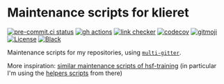 # Maintenance scripts for klieret

[![pre-commit.ci status](https://results.pre-commit.ci/badge/github/klieret/maintenance/main.svg)](https://results.pre-commit.ci/latest/github/klieret/maintenance/main)
[![gh actions](https://github.com/klieret/maintenance/actions/workflows/test.yaml/badge.svg)](https://github.com/klieret/maintenance/actions/workflows/test.yaml)
[![link checker](https://github.com/klieret/maintenance/actions/workflows/check-links.yaml/badge.svg)](https://github.com/klieret/maintenance/actions)
[![codecov](https://codecov.io/github/klieret/maintenance/branch/main/graph/badge.svg?token=6MQZ4LODE5)](https://codecov.io/github/klieret/maintenance)
[![gitmoji](https://img.shields.io/badge/gitmoji-%20😜%20😍-FFDD67.svg)](https://gitmoji.dev)
[![License](https://img.shields.io/github/license/klieret/maintenance)](https://github.com/klieret/maintenance/blob/master/LICENSE.txt)
[![Black](https://img.shields.io/badge/code%20style-black-000000.svg)](https://github.com/python/black)

Maintenance scripts for my repositories, using [`multi-gitter`](https://github.com/lindell/multi-gitter/).

More inspiration: [similar maintenance scripts of hsf-training](github.com/hsf-training/maintenance) (in particular I'm using the [helpers scripts](https://github.com/hsf-training/maintenance/tree/main/helpers) from there)
